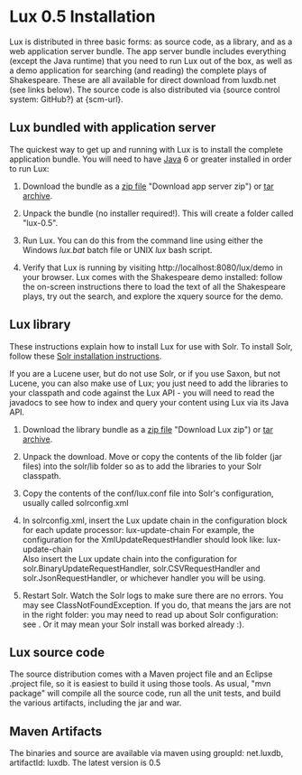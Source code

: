 # Lux 0.5 Installation #

Lux is distributed in three basic forms: as source code, as a library, and
as a web application server bundle.  The app server bundle includes everything
(except the Java runtime) that you need to run Lux out of the box, as well as a demo
application for searching (and reading) the complete plays of Shakespeare. These are all
available for direct download from luxdb.net (see links below).  The source
code is also distributed via {source control system: GitHub?} at {scm-url}.

## Lux bundled with application server ##

The quickest way to get up and running with Lux is to install the complete
application bundle.  You will need to have [Java](http://java.com/en/download/index.jsp "Download") 
6 or greater installed in order to run Lux:

1. Download the bundle as a [zip file](http://luxdb.net/download/lux-server-0.5.zip) "Download app server zip") 
or [tar archive](http://luxdb.net/download/lux-server-0.5.tar.gz "Download app server tar").

2. Unpack the bundle (no installer required!).  This will create a folder
called "lux-0.5".

3. Run Lux.  You can do this from the command line using either the Windows
*lux.bat* batch file or UNIX *lux* bash script.

4. Verify that Lux is running by visiting http://localhost:8080/lux/demo in
your browser.  Lux comes with the Shakespeare demo installed: follow the
on-screen instructions there to load the text of all the Shakespeare plays,
try out the search, and explore the xquery source for the demo.

## Lux library ##

These instructions explain how to install Lux for use with Solr.   To install 
Solr, follow these [Solr installation instructions](http://wiki.apache.org/solr/SolrInstall "Solr Installation").

If you are a Lucene user, but do not use Solr, or if you use Saxon, but not Lucene, you can also make use of Lux; you just 
need to add the libraries to your classpath and code against the Lux API - you will need to read the 
javadocs to see how to index and query your content using Lux via its Java API.

1. Download the library bundle as a [zip file](http://luxdb.net/download/lux-0.5.zip) "Download Lux zip") 
or [tar archive](http://luxdb.net/download/lux-0.5.tar.gz "Download Lux tar").

2. Unpack the download. Move or copy the contents of the lib folder (jar files) into the solr/lib folder so as 
to add the libraries to your Solr classpath.

3. Copy the contents of the conf/lux.conf file into Solr's configuration, usually called solrconfig.xml

4. In solrconfig.xml, insert the Lux update chain in the configuration block for each update processor:
        <lst name="defaults">
          <str name="update.chain">lux-update-chain</str>
        </lst>
     For example, the configuration for the XmlUpdateRequestHandler should look like:
        <requestHandler name="/update" class="solr.XmlUpdateRequestHandler">
          <lst name="defaults">
            <str name="update.chain">lux-update-chain</str>
          </lst>                  
        </requestHandler>
     Also insert the Lux update chain into the configuration for solr.BinaryUpdateRequestHandler,
     solr.CSVRequestHandler and solr.JsonRequestHandler, or whichever handler you will be using.

3. Restart Solr.  Watch the Solr logs to make sure there are no errors.  You may see ClassNotFoundException.
If you do, that means the jars are not in the right folder: you may need to read up about Solr configuration:
see .  Or it may mean your
Solr install was borked already :).

## Lux source code ##

The source distribution comes with a Maven project file and an Eclipse .project file, so it is
easiest to build it using those tools.  As usual, "mvn package" will compile all the source code, 
run all the unit tests, and build the various artifacts, including the jar and war.

## Maven Artifacts ##

The binaries and source are available via maven using groupId: net.luxdb, artifactId: luxdb.  The latest version is 0.5